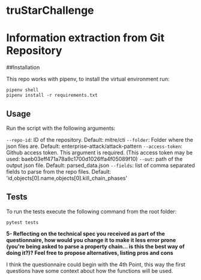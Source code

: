 # truStarChallenge

# Information extraction from Git Repository

##Installation

This repo works with pipenv, to install the virtual environment run:
```
pipenv shell
pipenv install -r requirements.txt
```

## Usage

Run the script with the following arguments:

`--repo-id`: ID of the repository. Default: mitre/cti
`--folder`: Folder where the json files are. Default: enterprise-attack/attack-pattern
`--access-token`: Github access token. This argument is required. (This access token may be used: baeb03eff471a78a9c1700d1026ffa4f05089f10)
`--out`: path of the output json file. Default: parsed_data.json
`--fields`: list of comma separated fields to parse from the repo files. Default: 'id,objects[0].name,objects[0].kill_chain_phases'

## Tests

To run the tests execute the following command from the root folder:
```
pytest tests
```


**5- Reflecting on the technical spec you received as part of the questionnaire, how would you
change it to make it less error prone (you're being asked to parse a property chain... is this the
best way of doing it?)? Feel free to propose alternatives, listing pros and cons**

I think the questionnaire could begin with the 4th Point, this way the first questions have some context about how the functions will be used. 